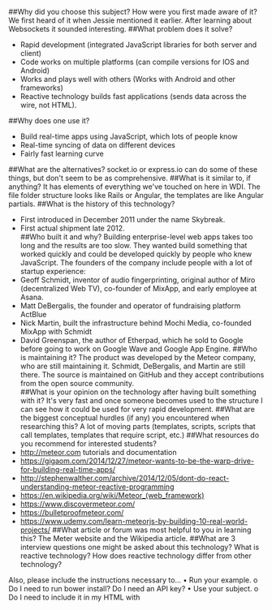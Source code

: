 ##Why did you choose this subject?  How were you first made aware of it?
We first heard of it when Jessie mentioned it earlier.  After learning about Websockets it sounded interesting.
##What problem does it solve?
* Rapid development (integrated JavaScript libraries for both server and client)
* Code works on multiple platforms (can compile versions for IOS and Android)
* Works and plays well with others (Works with Android and other frameworks)
* Reactive technology builds fast applications (sends data across the wire, not HTML).

##Why does one use it?
* Build real-time apps using JavaScript, which lots of people know
* Real-time syncing of data on different devices
* Fairly fast learning curve

##What are the alternatives?
socket.io or express.io can do some of these things, but don't seem to be as comprehensive.
##What is it similar to, if anything?
It has elements of everything we've touched on here in WDI.  The file folder structure looks like Rails or Angular, the templates are like Angular partials.
##What is the history of this technology?
* First introduced in December 2011 under the name Skybreak.
* First actual shipment late 2012.  
##Who built it and why?
Building enterprise-level web apps takes too long and the results are too slow.  They wanted build something that worked quickly and could be developed quickly by people who knew JavaScript.
The founders of the company include people with a lot of startup experience:
* Geoff Schmidt, inventor of audio fingerprinting, original author of Miro (decentralized Web TV), co-founder of MixApp, and early employee at Asana.
* Matt DeBergalis, the founder and operator of fundraising platform ActBlue
* Nick Martin, built the infrastructure behind Mochi Media, co-founded MixApp  with Schmidt
* David Greenspan, the author of Etherpad, which he sold to Google before going to work on Google Wave and Google App Engine.
##Who is maintaining it?
The product was developed by the Meteor company, who are still maintaining it.  Schmidt, DeBergalis, and Martin are still there.  The source is maintained on GitHub and they accept contributions from the open source community.  
##What is your opinion on the technology after having built something with it?
It's very fast and once someone becomes used to the structure I can see how it could be used for very rapid development.
##What are the biggest conceptual hurdles (if any) you encountered when researching this?
A lot of moving parts (templates, scripts, scripts that call templates, templates that require script, etc.)
##What resources do you recommend for interested students?
* http://meteor.com tutorials and documentation
* https://gigaom.com/2014/12/27/meteor-wants-to-be-the-warp-drive-for-building-real-time-apps/
* http://stephenwalther.com/archive/2014/12/05/dont-do-react-understanding-meteor-reactive-programming
* https://en.wikipedia.org/wiki/Meteor_(web_framework)
* https://www.discovermeteor.com/
* https://bulletproofmeteor.com/
* https://www.udemy.com/learn-meteorjs-by-building-10-real-world-projects/
##What article or forum was most helpful to you in learning this?
The Meter website and the Wikipedia article.
##What are 3 interview questions one might be asked about this technology?
What is reactive technology?
How does reactive technology differ from other technology?



Also, please include the instructions necessary to...
•	Run your example.
o	Do I need to run bower install? Do I need an API key?
•	Use your subject.
o	Do I need to include it in my HTML with <script> tags? Do I need to brew install anything? Can I deploy it to Heroku?
